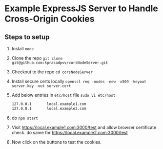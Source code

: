 # Example ExpressJS Server to Handle Cross-Origin Cookies

## Steps to setup

1) Install `node`
2) Clone the repo `git clone git@github.com:kprasadpvv/corsNodeServer.git`
3) Checkout to the repo `cd corsNodeServer`
4) Install secure certs locally `openssl req -nodes -new -x509 -keyout server.key -out server.cert`
5) Add below entries in `etc/host` file `sudo vi etc/host`

    ```bash
    127.0.0.1       local.example1.com
    127.0.0.1       local.example2.com
    ```

6) do `npm start`
7) Visit <https://local.example1.com:3000/test> and allow browser certificate check. do same for <https://local.example2.com:3000/test>
8) Now click on the buttons to test the cookies.
